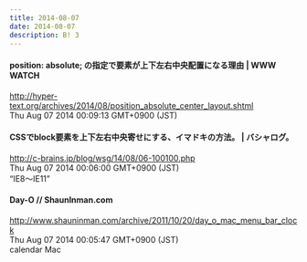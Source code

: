 ```yaml
---
title: 2014-08-07
date: 2014-08-07
description: B! 3
---
```


#### position: absolute; の指定で要素が上下左右中央配置になる理由 | WWW WATCH
http://hyper-text.org/archives/2014/08/position_absolute_center_layout.shtml<br>
Thu Aug 07 2014 00:09:13 GMT+0900 (JST)<br>


#### CSSでblock要素を上下左右中央寄せにする、イマドキの方法。 | バシャログ。
http://c-brains.jp/blog/wsg/14/08/06-100100.php<br>
Thu Aug 07 2014 00:06:00 GMT+0900 (JST)<br>
“IE8～IE11”


#### Day-O // ShaunInman.com
http://www.shauninman.com/archive/2011/10/20/day_o_mac_menu_bar_clock<br>
Thu Aug 07 2014 00:05:47 GMT+0900 (JST)<br>
calendar Mac


